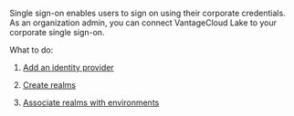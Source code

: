 
Single sign-on enables users to sign on using their corporate credentials. As an organization admin, you can connect VantageCloud Lake to your corporate single sign-on.

What to do:

1.  [Add an identity provider](swo1689789993137.md)

1.  [Create realms](akz1689789991814.md)

1.  [Associate realms with environments](vpw1689789992142.md)


